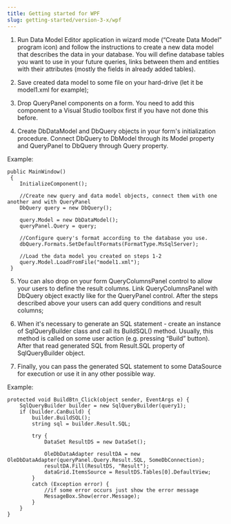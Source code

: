 ```yaml
---
title: Getting started for WPF
slug: getting-started/version-3-x/wpf
---
```



1) Run Data Model Editor application in wizard mode (“Create Data Model” program icon) and follow the instructions to create a new data model that describes the data in your database. You will define database tables you want to use in your future queries, links between them and entities with their attributes (mostly the fields in already added tables).

2) Save created data model to some file on your hard-drive (let it be model1.xml for example);

3) Drop QueryPanel components on a form. You need to add this component to a Visual Studio toolbox first if you have not done this before.

4) Create DbDataModel and DbQuery objects in your form's initialization procedure. Connect DbQuery to DbModel through its Model property and QueryPanel to DbQuery through Query property.

Example: 

```
public MainWindow()   
 {   
    InitializeComponent();   
 
    //Create new query and data model objects, connect them with one another and with QueryPanel  
    DbQuery query = new DbQuery();      
 
    query.Model = new DbDataModel();   
    queryPanel.Query = query;  
 
    //Configure query's format according to the database you use.  
    dbQuery.Formats.SetDefaultFormats(FormatType.MsSqlServer);
 
    //Load the data model you created on steps 1-2  
    query.Model.LoadFromFile("model1.xml");   
 }   
```
5) You can also drop on your form QueryColumnsPanel control to allow your users to define the result columns. Link QueryColumnsPanel with DbQuery object exactly like for the QueryPanel control.
After the steps described above your users can add query conditions and result columns;

6) When it's necessary to generate an SQL statement - create an instance of SqlQueryBuilder class and call its BuildSQL() method. Usually, this method is called on some user action (e.g. pressing “Build” button). After that read generated SQL from Result.SQL property of SqlQueryBuilder object.

7) Finally, you can pass the generated SQL statement to some DataSource for execution or use it in any other possible way.

Example:

```
protected void BuildBtn_Click(object sender, EventArgs e) { 
    SqlQueryBuilder builder = new SqlQueryBuilder(query1);
    if (builder.CanBuild) {
        builder.BuildSQL();
        string sql = builder.Result.SQL;
 
        try {
            DataSet ResultDS = new DataSet(); 
 
            OleDbDataAdapter resultDA = new OleDbDataAdapter(queryPanel.Query.Result.SQL, SomeDbConnection); 
            resultDA.Fill(ResultDS, "Result"); 
            dataGrid.ItemsSource = ResultDS.Tables[0].DefaultView; 
        }  
        catch (Exception error) { 
            //if some error occurs just show the error message  
            MessageBox.Show(error.Message);       
        } 
    }
} 
```